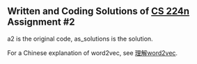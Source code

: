 

## Written and Coding Solutions of [CS 224n](http://web.stanford.edu/class/cs224n/) Assignment #2 

a2 is the original code, as_solutions is the solution.

For a Chinese explanation of word2vec, see [理解word2vec](https://zhuanlan.zhihu.com/p/57028381).